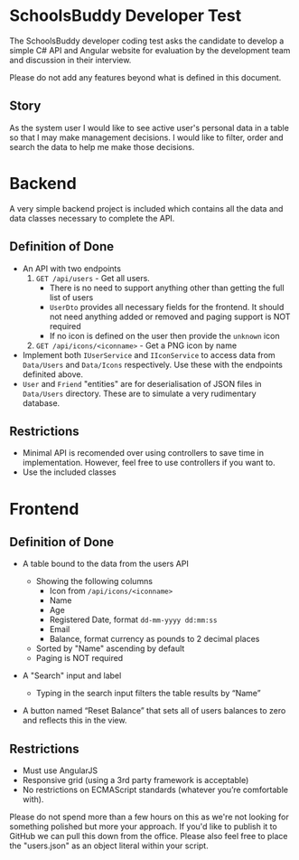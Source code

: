 # SchoolsBuddy Developer Test

The SchoolsBuddy developer coding test asks the candidate to develop a simple C# API and Angular website for evaluation by the development team and discussion in their interview.

Please do not add any features beyond what is defined in this document.

## Story
As the system user I would like to see active user's personal data in a table so that I may make management decisions. I would like to filter, order and search the data to help me make those decisions.

# Backend

A very simple backend project is included which contains all the data and data classes necessary to complete the API.

## Definition of Done
- An API with two endpoints
  1. `GET /api/users` - Get all users.
     - There is no need to support anything other than getting the full list of users
     - `UserDto` provides all necessary fields for the frontend. It should not need anything added or removed and paging support is NOT required
     - If no icon is defined on the user then provide the `unknown` icon
  2. `GET /api/icons/<iconname>` - Get a PNG icon by name
- Implement both `IUserService` and `IIconService` to access data from `Data/Users` and `Data/Icons` respectively. Use these with the endpoints definited above.
- `User` and `Friend` "entities" are for deserialisation of JSON files in `Data/Users` directory. These are to simulate a very rudimentary database.

## Restrictions
- Minimal API is recomended over using controllers to save time in implementation. However, feel free to use controllers if you want to.
- Use the included classes

# Frontend

## Definition of Done
- A table bound to the data from the users API
  - Showing the following columns
    - Icon from `/api/icons/<iconname>`
    - Name
    - Age
    - Registered Date, format `dd-mm-yyyy dd:mm:ss`
    - Email
    - Balance, format currency as pounds to 2 decimal places
  - Sorted by "Name" ascending by default
  - Paging is NOT required

- A "Search" input and label 
  - Typing in the search input filters the table results by “Name”
- A button named “Reset Balance” that sets all of users balances to zero and reflects this in the view.

## Restrictions
- Must use AngularJS
- Responsive grid (using a 3rd party framework is acceptable)
- No restrictions on ECMAScript standards (whatever you’re comfortable with).

Please do not spend more than a few hours on this as we're not looking for something polished but more your approach. If you'd like to publish it to GitHub we can pull this down from the office. Please also feel free to place the "users.json" as an object literal within your script.
